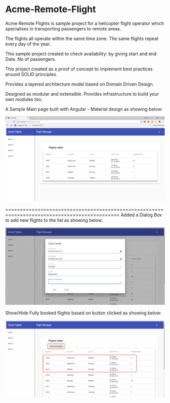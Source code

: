 # Acme-Remote-Flight
Acme Remote Flights is sample project for a helicopter flight operator which specialises in transporting passengers to remote areas.

The flights all operate within the same time zone. The same flights repeat every day of the year.

This sample project created to check availability: by giving start and end Date. No of passengers.

This project created as a proof of concept to implement best practices around SOLID principles.

Provides a layered architecture model based on Domain Driven Design.

Designed as modular and extensible. Provides infrastructure to build your own modules too.

A Sample Main page built with Angular - Material design as showing below:

![alt test](https://github.com/TamerDotnet/Acme-Remote-Flight/blob/master/Acme_ClientApp.png)

=============================================================================================
Added a Dialog Box to add new flights to the list as showing below:

![alt test](https://github.com/TamerDotnet/Acme-Remote-Flight/blob/master/FlightDetails.gif)

Show/Hide Fully booked flights based on button clicked as showing below:

![alt test](https://github.com/TamerDotnet/Acme-Remote-Flight/blob/master/ShowAvailableFlights.gif)
 
